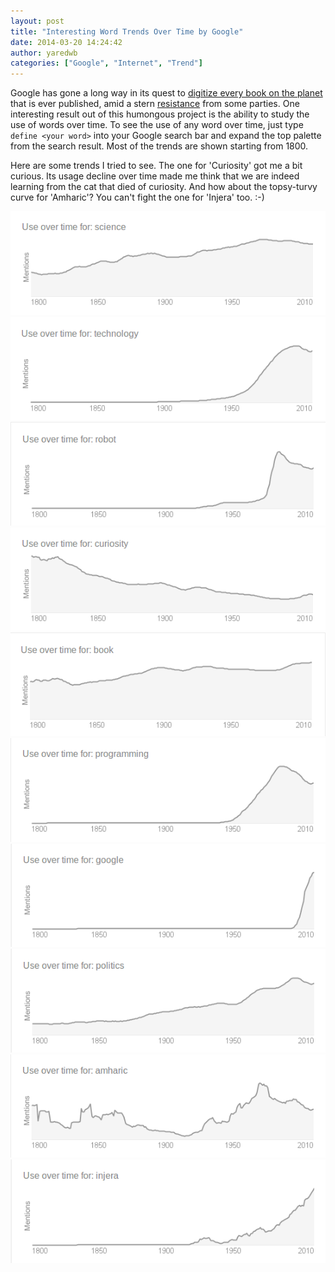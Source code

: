 ```yaml
---
layout: post
title: "Interesting Word Trends Over Time by Google"
date: 2014-03-20 14:24:42
author: yaredwb
categories: ["Google", "Internet", "Trend"]
---
```

Google has gone a long way in its quest to [digitize every book on the planet ](http://en.wikipedia.org/wiki/Google_Books_Library_Project)that is ever published, amid a stern [resistance](http://www.nytimes.com/2009/02/02/technology/internet/02link.html) from some parties. One interesting result out of this humongous project is the ability to study the use of words over time. To see the use of any word over time, just type `define <your word>` into your Google search bar and expand the top palette from the search result. Most of the trends are shown starting from 1800.

Here are some trends I tried to see. The one for 'Curiosity' got me a bit curious. Its usage decline over time made me think that we are indeed learning from the cat that died of curiosity. And how about the topsy-turvy curve for 'Amharic'? You can't fight the one for 'Injera' too.  :-)

[![{science}](/media/2014/03/science.png?w=300)](/media/2014/03/science.png) [![{technology}](/media/2014/03/technology.png?w=300)](/media/2014/03/technology.png) [![{robot}](/media/2014/03/robot.png?w=300)](/media/2014/03/robot.png) [![{curiosity}](/media/2014/03/curiosity.png?w=300)](/media/2014/03/curiosity.png) [![{book}](/media/2014/03/book.png?w=300)](/media/2014/03/book.png) [![{programming}](/media/2014/03/programming.png?w=300)](/media/2014/03/programming.png) [![{google}](/media/2014/03/google.png?w=300)](/media/2014/03/google.png)[![{politics}](/media/2014/03/politics.png?w=300)](/media/2014/03/politics.png) [![{amharic}](/media/2014/03/amharic.png?w=300)](/media/2014/03/amharic.png) [![{injera}](/media/2014/03/injera.png?w=300)](/media/2014/03/injera.png)
